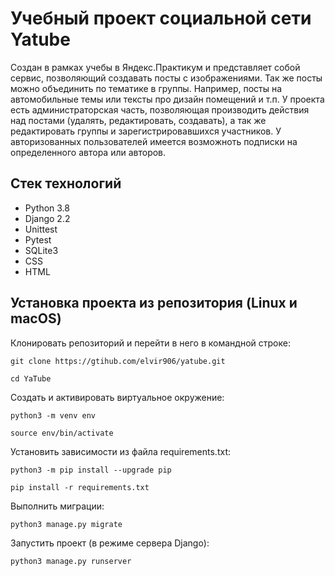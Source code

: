# Учебный проект социальной сети Yatube
Создан в рамках учебы в Яндекс.Практикум и представляет собой сервис, позволяющий создавать посты с изображениями. Так же посты можно объединить по тематике в группы. Например, посты
на автомобильные темы или тексты про дизайн помещений и т.п. У проекта есть администраторская часть, позволяющая производить действия над постами (удалять, редактировать, создавать), а так же редактировать группы и зарегистрировавшихся участников. У авторизованных пользователей имеется возможноть подписки на определенного
автора или авторов.

## Стек технологий
* Python 3.8
* Django 2.2
* Unittest
* Pytest
* SQLite3
* CSS
* HTML

## Установка проекта из репозитория (Linux и macOS)
Клонировать репозиторий и перейти в него в командной строке:
```
git clone https://gtihub.com/elvir906/yatube.git
```
```
cd YaTube
```
Cоздать и активировать виртуальное окружение:
```
python3 -m venv env
```
```
source env/bin/activate
```
Установить зависимости из файла requirements.txt:
```
python3 -m pip install --upgrade pip
```
```
pip install -r requirements.txt
```
Выполнить миграции:
```
python3 manage.py migrate
```
Запустить проект (в режиме сервера Django):
```
python3 manage.py runserver
```
